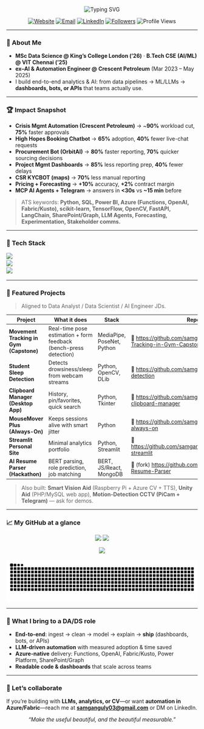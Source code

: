 <!-- Profile README for @samganguly -->
<!-- Clean, animated, and recruiter-friendly -->

<p align="center">
  <img src="https://readme-typing-svg.demolab.com?font=Nunito+Sans&pause=1200&center=true&vCenter=true&width=950&height=55&lines=Hi%F0%9F%91%8B+I'm+Samrat+Ganguly;Data+Analyst+%7C+AI%2FML+Engineer+%7C+ex+Crescent+Petroleum;MSc+Data+Science+@+KCL'26;LLM+Agents+%7C+Analytics+Dashboards+%7C+Computer+Vision" alt="Typing SVG" />
</p>

<p align="center">
  <a href="https://www.techdevai.com"><img alt="Website" src="https://img.shields.io/badge/Portfolio-techdevai.com-0A66C2?logo=vercel&logoColor=white"></a>
  <a href="mailto:samganguly03@gmail.com"><img alt="Email" src="https://img.shields.io/badge/Email-samganguly03%40gmail.com-FF4B4B?logo=gmail&logoColor=white"></a>
  <a href="https://www.linkedin.com/in/samratganguly03/"><img alt="LinkedIn" src="https://img.shields.io/badge/LinkedIn-Samrat%20Ganguly-0A66C2?logo=linkedin&logoColor=white"></a>
  <a href="https://github.com/samganguly?tab=followers"><img alt="Followers" src="https://img.shields.io/github/followers/samganguly?style=social"></a>
  <img alt="Profile Views" src="https://komarev.com/ghpvc/?username=samganguly&label=Profile%20views&color=0e75b6&style=flat" />
</p>

---

### 🚀 About Me
- **MSc Data Science @ King’s College London (’26)** · **B.Tech CSE (AI/ML) @ VIT Chennai (’25)**
- **ex–AI & Automation Engineer @ Crescent Petroleum** (Mar 2023 – May 2025)
- I build end-to-end analytics & AI: from data pipelines → ML/LLMs → **dashboards, bots, or APIs** that teams actually use.

---

### 🏆 Impact Snapshot
- **Crisis Mgmt Automation (Crescent Petroleum)** → ~**90%** workload cut, **75%** faster approvals  
- **High Hopes Booking Chatbot** → **65%** adoption, **40%** fewer live-chat requests  
- **Procurement Bot (OrbitAI)** → **80%** faster reporting, **70%** quicker sourcing decisions  
- **Project Mgmt Dashboards** → **85%** less reporting prep, **40%** fewer delays  
- **CSR KYCBOT (maps)** → **70%** less manual reporting  
- **Pricing + Forecasting** → **+10%** accuracy, **+2%** contract margin  
- **MCP AI Agents + Telegram** → answers in **<30s** vs **~15 min** before

> ATS keywords: **Python, SQL, Power BI, Azure (Functions, OpenAI, Fabric/Kusto), scikit-learn, TensorFlow, OpenCV, FastAPI, LangChain, SharePoint/Graph, LLM Agents, Forecasting, Experimentation, Stakeholder comms.**

---

### 🧰 Tech Stack
<p align="left">
  <img src="https://skillicons.dev/icons?i=python,java,cpp,js,ts,react,html,css" />
  <br/>
  <img src="https://skillicons.dev/icons?i=tensorflow,pytorch,sklearn,opencv,fastapi,nodejs" />
  <br/>
  <img src="https://skillicons.dev/icons?i=azure,vercel,linux,git,github,postgres,mysql,mongodb" />
</p>

---

### 🔬 Featured Projects
> Aligned to Data Analyst / Data Scientist / AI Engineer JDs.

| Project | What it does | Stack | Repo |
|---|---|---|---|
| **Movement Tracking in Gym (Capstone)** | Real-time pose estimation + form feedback (bench-press detection) | MediaPipe, PoseNet, Python | 🔗 https://github.com/samganguly/Movement-Tracking-in-Gym-Capstone |
| **Student Sleep Detection** | Detects drowsiness/sleep from webcam streams | Python, OpenCV, DLib | 🔗 https://github.com/samganguly/student-sleep-detection |
| **Clipboard Manager (Desktop App)** | History, pin/favorites, quick search | Python, Tkinter | 🔗 https://github.com/samganguly/sammy-clipboard-manager |
| **MouseMover Plus (Always-On)** | Keeps sessions alive with smart jitter | Python | 🔗 https://github.com/samganguly/sammy-always-on |
| **Streamlit Personal Site** | Minimal analytics portfolio | Python, Streamlit | 🔗 https://github.com/samganguly/personalwebsite-streamlit |
| **AI Resume Parser (Hackathon)** | BERT parsing, role prediction, job matching | BERT, JS/React, MongoDB | 🔗 (fork) https://github.com/Zephyrus02/NLP-Resume-Parser |

> Also built: **Smart Vision Aid** (Raspberry Pi + Azure CV + TTS), **Unity Aid** (PHP/MySQL web app), **Motion-Detection CCTV (PiCam + Telegram)** — ask for demos.

---

### 📈 My GitHub at a glance
<p align="center">
  <img height="165" src="https://github-readme-stats.vercel.app/api?username=samganguly&show_icons=true&count_private=true&include_all_commits=true" />
  <img height="165" src="https://github-readme-streak-stats.herokuapp.com/?user=samganguly" />
</p>
<p align="center">
  <img height="165" src="https://github-readme-stats.vercel.app/api/top-langs/?username=samganguly&layout=compact&langs_count=8" />
</p>

<!-- 🐍 Contribution Snake (auto-generated SVGs)—see instructions below -->
<p align="center">
  <picture>
    <source media="(prefers-color-scheme: dark)" srcset="https://raw.githubusercontent.com/samganguly/samganguly/output/snake.svg">
    <source media="(prefers-color-scheme: light)" srcset="https://raw.githubusercontent.com/samganguly/samganguly/output/snake-light.svg">
    <img alt="github contribution grid snake animation" src="https://raw.githubusercontent.com/samganguly/samganguly/output/snake.svg">
  </picture>
</p>

---

### 💼 What I bring to a DA/DS role
- **End-to-end**: ingest → clean → model → explain → **ship** (dashboards, bots, or APIs)
- **LLM-driven automation** with measured adoption & time saved
- **Azure-native** delivery: Functions, OpenAI, Fabric/Kusto, Power Platform, SharePoint/Graph
- **Readable code & dashboards** that scale across teams

---

### 📣 Let’s collaborate
If you’re building with **LLMs, analytics, or CV**—or want **automation in Azure/Fabric**—reach me at **samganguly03@gmail.com** or DM on LinkedIn.

<p align="center">
  <i>“Make the useful beautiful, and the beautiful measurable.”</i>
</p>

